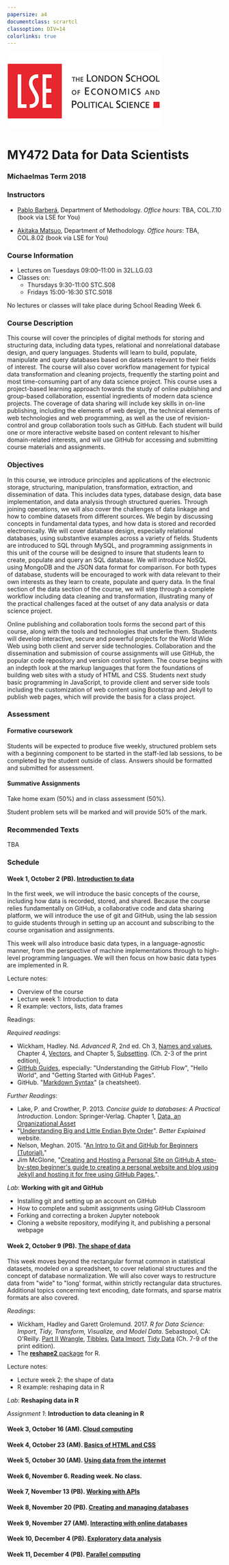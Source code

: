 ```yaml
---
papersize: a4
documentclass: scrartcl
classoption: DIV=14
colorlinks: true
---
```


![LSE](images/lse-logo.jpg)
# MY472 Data for Data Scientists

### Michaelmas Term 2018

### Instructors

* [Pablo Barberá](mailto:P.Barbera@lse.ac.uk), Department of Methodology.  *Office hours*: TBA, COL.7.10 (book via LSE for You)

* [Akitaka Matsuo](mailto:A.Matsuo@lse.ac.uk), Department of Methodology.  *Office hours*: TBA, COL.8.02 (book via LSE for You)

### Course Information

* Lectures on Tuesdays 09:00–11:00 in 32L.LG.03
* Classes on:
    - Thursdays 9:30-11:00 STC.S08
    - Fridays 15:00-16:30 STC.S018	

No lectures or classes will take place during School Reading Week 6.

### Course Description

This course will cover the principles of digital methods for storing and structuring data, 
including data types, relational and non­relational database design, and query languages. 
Students will learn to build, populate, manipulate and query databases based on datasets 
relevant to their fields of interest. The course will also cover workflow management 
for typical data transformation and cleaning projects, frequently the starting point 
and most time­-consuming part of any data science project.  This course uses a 
project-based learning approach towards the study of online publishing and 
group­-based collaboration, essential ingredients of modern data science projects. 
The coverage of data sharing will include key skills in on-line publishing, including 
the elements of web design, the technical elements of web technologies and web programming, 
as well as the use of revision-control and group collaboration tools such as GitHub. 
Each student will build one or more interactive website based on content relevant to 
his/her domain­-related interests, and will use GitHub for accessing and submitting 
course materials and assignments.

### Objectives

In this course, we introduce principles and applications of the electronic 
storage, structuring, manipulation, transformation, extraction, and 
dissemination of data. This includes data types, database design, 
data base implementation, and data analysis through structured queries. 
Through joining operations, we will also cover the challenges of data 
linkage and how to combine datasets from different sources. We begin 
by discussing concepts in fundamental data types, and how data is stored 
and recorded electronically. We will cover database design, especially 
relational databases, using substantive examples across a variety of fields. 
Students are introduced to SQL through MySQL, and programming assignments 
in this unit of the course will be designed to insure that students learn to 
create, populate and query an SQL database. We will introduce NoSQL using 
MongoDB and the JSON data format for comparison. For both types of database, 
students will be encouraged to work with data relevant to their own interests 
as they learn to create, populate and query data. In the final section of the 
data section of the course, we will step through a complete workflow including 
data cleaning and transformation, illustrating many of the practical challenges 
faced at the outset of any data analysis or data science project.

Online publishing and collaboration tools forms the second part of this course, 
along with the tools and technologies that underlie them. Students will develop 
interactive, secure and powerful projects for the World Wide Web using both client
 and server side technologies. Collaboration and the dissemination and submission 
 of course assignments will use GitHub, the popular code repository and version 
 control system. The course begins with an in­depth look at the mark­up languages 
 that form the foundations of building web sites with a study of HTML and CSS. 
 Students next study basic programming in JavaScript, to provide client and 
 server side tools including the customization of web content using Bootstrap 
 and Jekyll to publish web pages, which will provide the basis for a class project.

### Assessment

#### Formative coursework

Students will be expected to produce five weekly, structured problem sets with a 
beginning component to be started in the staff-led lab sessions, to be 
completed by the student outside of class. Answers should be formatted and 
submitted for assessment. 

#### Summative Assignments

Take home exam (50%) and in class assessment (50%).

Student problem sets will be marked and will provide 50% of the mark. 

### Recommended Texts

TBA


### Schedule

#### Week 1, October 2 (PB). [Introduction to data](https://github.com/lse-my472/lectures/blob/master/week01/)

In the first week, we will introduce the basic concepts of the course, including how data is recorded, stored, and shared. Because the course relies fundamentally on GitHub, a collaborative code and data sharing platform, we will introduce the use of git and GitHub, using the lab session to guide students through in setting up an account and subscribing to the course organisation and assignments.

This week will also introduce basic data types, in a language-agnostic manner, from the perspective of machine implementations through to high-level programming languages. We will then focus on how basic data types are implemented in R.

Lecture notes:

- Overview of the course
- Lecture week 1: Introduction to data
- R example: vectors, lists, data frames

Readings:

*Required readings*:
* Wickham, Hadley.  Nd.  _Advanced R_, 2nd ed.  Ch 3, [Names and values](https://adv-r.hadley.nz/names-values.html), Chapter 4, [Vectors](https://adv-r.hadley.nz/vectors-chap.html), and Chapter 5, [Subsetting](https://adv-r.hadley.nz/subsetting.html). (Ch. 2-3 of the print edition),
* [GitHub Guides](https://guides.github.com), especially: "Understanding the GitHub Flow", "Hello World", and "Getting Started with GitHub Pages".
* GitHub.  "[Markdown Syntax](https://guides.github.com/pdfs/markdown-cheatsheet-online.pdf)" (a cheatsheet).

*Further Readings*:
* Lake, P. and Crowther, P. 2013. _Concise guide to databases: A Practical Introduction_.  London: Springer-Verlag.  Chapter 1, [Data, an Organizational Asset](https://books.google.co.uk/books?id=SuK2BAAAQBAJ&pg=PA301&lpg=PA301&dq=Concise+Guide+to+Databases+pdf&source=bl&ots=pEJj8miMrf&sig=3nrRgpk3kF7fXzcWUWpJ_uzpfl0&hl=en&sa=X&ved=0ahUKEwiAkM3JrbHWAhXE7xQKHWseCZAQ6AEISzAH#v=onepage&q=Concise%20Guide%20to%20Databases%20pdf&f=false)
* "[Understanding Big and Little Endian Byte Order](https://betterexplained.com/articles/understanding-big-and-little-endian-byte-order/)".  _Better Explained_ website.
* Nelson, Meghan.  2015.  "[An Intro to Git and GitHub for Beginners (Tutorial).](http://product.hubspot.com/blog/git-and-github-tutorial-for-beginners)"
* Jim McGlone, "[Creating and Hosting a Personal Site on GitHub
A step-by-step beginner's guide to creating a personal website and blog using Jekyll and hosting it for free using GitHub Pages.](http://jmcglone.com/guides/github-pages/)".

*Lab*: **Working with git and GitHub**
* Installing git and setting up an account on GitHub
* How to complete and submit assignments using GitHub Classroom
* Forking and correcting a broken Jupyter notebook
* Cloning a website repository, modifying it, and publishing a personal webpage


#### Week 2, October 9 (PB). [The shape of data](https://github.com/lse-my472/lectures/blob/master/week02/)

This week moves beyond the rectangular format common in statistical datasets, modeled on a spreadsheet, to cover relational structures and the concept of database normalization. We will also cover ways to restructure data from "wide" to "long' format, within strictly rectangular data structures. Additional topics concerning text encoding, date formats, and sparse matrix formats are also covered.

*Readings*:
* Wickham, Hadley and Garett Grolemund.  2017.  _R for Data Science: Import, Tidy, Transform, Visualize, and Model Data_.  Sebastopol, CA: O'Reilly.  [Part II Wrangle](http://r4ds.had.co.nz/wrangle-intro.html), [Tibbles](http://r4ds.had.co.nz/tibbles.html), [Data Import](http://r4ds.had.co.nz/data-import.html), [Tidy Data](http://r4ds.had.co.nz/tidy-data.html) (Ch. 7-9 of the print edition).
* The [**reshape2** package](http://had.co.nz/reshape/) for R.

Lecture notes:

- Lecture week 2: the shape of data
- R example: reshaping data in R

*Lab*: **Reshaping data in R**

*Assignment 1*: **Introduction to data cleaning in R**


#### Week 3, October 16 (AM). [Cloud computing](https://github.com/lse-my472/lectures/blob/master/week03/)


#### Week 4, October 23 (AM). [Basics of HTML and CSS](https://github.com/lse-my472/lectures/blob/master/week04/)


#### Week 5, October 30 (AM). [Using data from the internet](https://github.com/lse-my472/lectures/blob/master/week05/)


#### Week 6, November 6. Reading week. No class.


#### Week 7, November 13 (PB). [Working with APIs](https://github.com/lse-my472/lectures/blob/master/week07/)


#### Week 8, November 20 (PB). [Creating and managing databases](https://github.com/lse-my472/lectures/blob/master/week08/)


#### Week 9, November 27 (AM). [Interacting with online databases](https://github.com/lse-my472/lectures/blob/master/week09/)


#### Week 10, December 4 (PB). [Exploratory data analysis](https://github.com/lse-my472/lectures/blob/master/week10/)


#### Week 11, December 4 (PB). [Parallel computing](https://github.com/lse-my472/lectures/blob/master/week11/)


